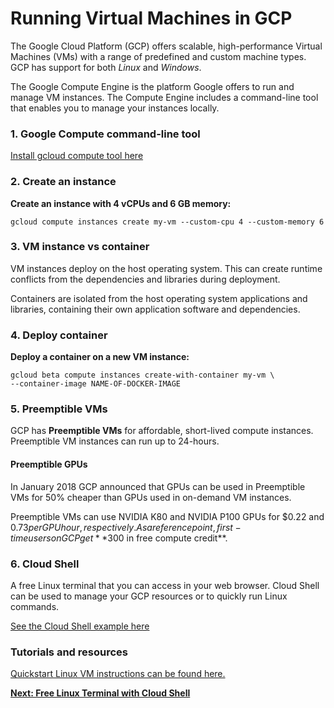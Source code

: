 # Running Virtual Machines in GCP 

The Google Cloud Platform (GCP) offers scalable, high-performance Virtual Machines (VMs) with a range of predefined and custom machine types. GCP has support for both *Linux* and *Windows*.

The Google Compute Engine is the platform Google offers to run and manage VM instances. The Compute Engine includes a command-line tool that enables you to manage your instances locally.  

### 1. Google Compute command-line tool 

[Install gcloud compute tool here](https://cloud.google.com/compute/docs/gcloud-compute/)


### 2. Create an instance 

**Create an instance with 4 vCPUs and 6 GB memory:**
```
gcloud compute instances create my-vm --custom-cpu 4 --custom-memory 6
```

### 3. VM instance vs container 

VM instances deploy on the host operating system. This can create runtime conflicts from the dependencies and libraries during deployment.

Containers are isolated from the host operating system applications and libraries, containing their own application software and dependencies.   

### 4. Deploy container 

**Deploy a container on a new VM instance:**
```
gcloud beta compute instances create-with-container my-vm \
--container-image NAME-OF-DOCKER-IMAGE
```    

### 5. Preemptible VMs

GCP has **Preemptible VMs** for affordable, short-lived compute instances. Preemptible VM instances can run up to 24-hours.   

#### Preemptible GPUs

In January 2018 GCP announced that GPUs can be used in Preemptible VMs for 50% cheaper than GPUs used in on-demand VM instances. 

Preemptible VMs can use NVIDIA K80 and NVIDIA P100 GPUs for $0.22 and $0.73 per GPU hour, respectively. As a reference point, first-time users on GCP get **$300 in free compute credit**. 

### 6. Cloud Shell 

A free Linux terminal that you can access in your web browser. Cloud Shell can be used to manage your GCP resources or to quickly run Linux commands. 

[See the Cloud Shell example here](GCP_Cloud_Shell.md) 

### Tutorials and resources  

[Quickstart Linux VM instructions can be found here.](https://cloud.google.com/compute/docs/quickstart-linux)

[**Next: Free Linux Terminal with Cloud Shell**](GCP_Cloud_Shell.md)